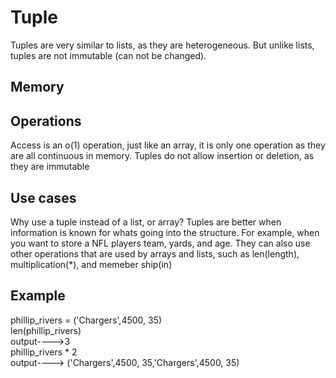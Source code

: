 <h1>Tuple</h1>
<p1> Tuples are very similar to lists, as they are heterogeneous. But unlike lists, tuples are not immutable (can not be changed). </p1>
<h2>Memory</h2>
<h2>Operations</h2>
<p1>Access is an o(1) operation, just like an array, it is only one operation as they are all continuous in memory. Tuples do not allow insertion or deletion, as they are immutable</p1>
<h2>Use cases</h2>
<p1> Why use a tuple instead of a list, or array? Tuples are better when information is known for whats going into the structure. For example, when you want to store a NFL players team, yards, and age. They can also use other operations that are used by arrays and lists, such as len(length), multiplication(*), and memeber ship(in) </p1>
<h2>Example</h2>
<p1>
phillip_rivers = ('Chargers',4500, 35)<br/>
len(phillip_rivers)<br/>
output---->3<br/>
phillip_rivers * 2 <br/>
output----> ('Chargers',4500, 35,'Chargers',4500, 35)
</p1>
